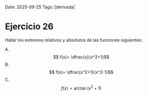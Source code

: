 Date: 2025-09-25
Tags: [derivada]

# Ejercicio 26

 
Hallar los extremos relativos y absolutos de las funciones siguientes:

A.   $$ f(x)=  \dfrac{x}{x^2+1}$$ 
B.   $$ f(x)=  \dfrac{x^2+1}{x^2-1}$$ 
C.   $$ f(x)= \arctan  \left( x^2+1 \right)$$ 
